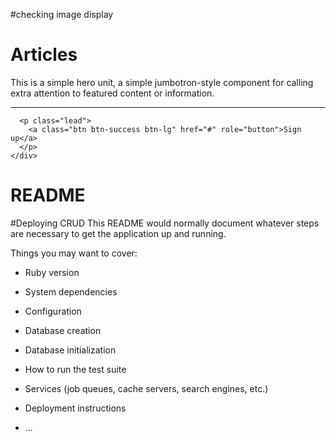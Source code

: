 #checking image display
  <div class="container" id="home-container">
    <div class="jumbotron text-center text-white text-bold">
      <h1 class="display-4">Articles</h1>
      <p class="lead">This is a simple hero unit, a simple jumbotron-style component for calling extra attention to featured content or information.</p>
      <hr class="my-4">

      <p class="lead">
        <a class="btn btn-success btn-lg" href="#" role="button">Sign up</a>
      </p>
    </div>
  </div>








# README
#Deploying CRUD
This README would normally document whatever steps are necessary to get the
application up and running.

Things you may want to cover:

* Ruby version

* System dependencies

* Configuration

* Database creation

* Database initialization

* How to run the test suite

* Services (job queues, cache servers, search engines, etc.)

* Deployment instructions

* ...

